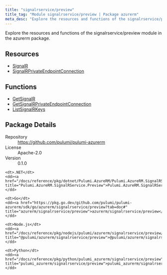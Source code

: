 ```yaml
---
title: "signalrservice/preview"
title_tag: "Module signalrservice/preview | Package azurerm"
meta_desc: "Explore the resources and functions of the signalrservice/preview module in the azurerm package."
---
```


<!-- WARNING: this file was generated by Pulumi Docs Generator. -->
<!-- Do not edit by hand unless you're certain you know what you are doing! -->

Explore the resources and functions of the signalrservice/preview module in the azurerm package.

<h2 id="resources">Resources</h2>
<ul class="api">
    <li><a href="signalr" title="SignalR"><span class="symbol resource"></span>SignalR</a></li>
    <li><a href="signalrprivateendpointconnection" title="SignalRPrivateEndpointConnection"><span class="symbol resource"></span>SignalRPrivateEndpointConnection</a></li>
</ul>

<h2 id="functions">Functions</h2>
<ul class="api">
    <li><a href="getsignalr" title="GetSignalR"><span class="symbol function"></span>GetSignalR</a></li>
    <li><a href="getsignalrprivateendpointconnection" title="GetSignalRPrivateEndpointConnection"><span class="symbol function"></span>GetSignalRPrivateEndpointConnection</a></li>
    <li><a href="listsignalrkeys" title="ListSignalRKeys"><span class="symbol function"></span>ListSignalRKeys</a></li>
</ul>

<h2 id="package-details">Package Details</h2>
<dl class="package-details">
	<dt>Repository</dt>
	<dd><a href="https://github.com/pulumi/pulumi-azurerm">https://github.com/pulumi/pulumi-azurerm</a></dd>
	<dt>License</dt>
	<dd>Apache-2.0</dd>
	<dt>Version</dt>
	<dd>0.1.0</dd>
</dl>



<dl class="tabular">

    <dt>.NET</dt>
    <dd><a href="/docs/reference/pkg/dotnet/Pulumi.AzureRM/Pulumi.AzureRM.SignalRService.Preview.html" title="Pulumi.AzureRM.SignalRService.Preview">Pulumi.AzureRM.SignalRService.Preview</a></dd>

    <dt>Go</dt>
    <dd><a href="https://pkg.go.dev/github.com/pulumi/pulumi-azurerm/sdk/go/azurerm/signalrservice/preview?tab=doc#" title="azurerm/signalrservice/preview">azurerm/signalrservice/preview</a></dd>

    <dt>Node.js</dt>
    <dd><a href="/docs/reference/pkg/nodejs/pulumi/azurerm/signalrservice/preview/#" title="@pulumi/azurerm/signalrservice/preview">@pulumi/azurerm/signalrservice/preview</a></dd>

    <dt>Python</dt>
    <dd><a href="/docs/reference/pkg/python/pulumi_azurerm/signalrservice/preview" title="pulumi_azurerm/signalrservice/preview">pulumi_azurerm/signalrservice/preview</a></dd>

</dl>

